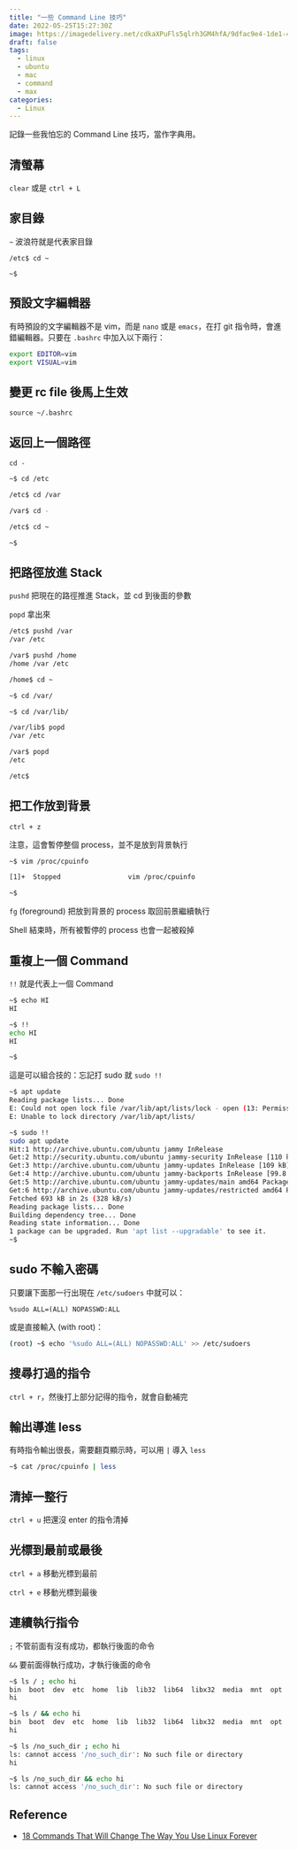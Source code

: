 ```yaml
---
title: "一些 Command Line 技巧"
date: 2022-05-25T15:27:30Z
image: https://imagedelivery.net/cdkaXPuFls5qlrh3GM4hfA/9dfac9e4-1de1-43dc-eead-381301a1b500/public
draft: false
tags:
  - linux
  - ubuntu
  - mac
  - command
  - max
categories:
  - Linux
---
```


記錄一些我怕忘的 Command Line 技巧，當作字典用。

<!--more-->

## 清螢幕

`clear` 或是 `ctrl + L`

## 家目錄

`~` 波浪符就是代表家目錄

```
/etc$ cd ~

~$
```

## 預設文字編輯器

有時預設的文字編輯器不是 vim，而是 `nano` 或是 `emacs`，在打 git 指令時，會進錯編輯器。只要在 `.bashrc` 中加入以下兩行：

```bash
export EDITOR=vim
export VISUAL=vim
```

## 變更 rc file 後馬上生效

`source ~/.bashrc`

## 返回上一個路徑

`cd -`

```bash
~$ cd /etc

/etc$ cd /var

/var$ cd -

/etc$ cd ~

~$
```

## 把路徑放進 Stack

`pushd` 把現在的路徑推進 Stack，並 cd 到後面的參數

`popd` 拿出來

```bash
/etc$ pushd /var
/var /etc

/var$ pushd /home
/home /var /etc

/home$ cd ~

~$ cd /var/

~$ cd /var/lib/

/var/lib$ popd
/var /etc

/var$ popd
/etc

/etc$
```

## 把工作放到背景

`ctrl + z`

注意，這會暫停整個 process，並不是放到背景執行

```bash
~$ vim /proc/cpuinfo

[1]+  Stopped                 vim /proc/cpuinfo

~$
```

`fg` (foreground) 把放到背景的 process 取回前景繼續執行

Shell 結束時，所有被暫停的 process 也會一起被殺掉

## 重複上一個 Command

`!!` 就是代表上一個 Command

```bash
~$ echo HI
HI

~$ !!
echo HI
HI

~$
```

這是可以組合技的：忘記打 sudo 就 `sudo !!`

```bash
~$ apt update
Reading package lists... Done
E: Could not open lock file /var/lib/apt/lists/lock - open (13: Permission denied)
E: Unable to lock directory /var/lib/apt/lists/

~$ sudo !!
sudo apt update
Hit:1 http://archive.ubuntu.com/ubuntu jammy InRelease
Get:2 http://security.ubuntu.com/ubuntu jammy-security InRelease [110 kB]
Get:3 http://archive.ubuntu.com/ubuntu jammy-updates InRelease [109 kB]
Get:4 http://archive.ubuntu.com/ubuntu jammy-backports InRelease [99.8 kB]
Get:5 http://archive.ubuntu.com/ubuntu jammy-updates/main amd64 Packages [230 kB]
Get:6 http://archive.ubuntu.com/ubuntu jammy-updates/restricted amd64 Packages [143 kB]
Fetched 693 kB in 2s (328 kB/s)
Reading package lists... Done
Building dependency tree... Done
Reading state information... Done
1 package can be upgraded. Run 'apt list --upgradable' to see it.
~$
```

## sudo 不輸入密碼

只要讓下面那一行出現在 `/etc/sudoers` 中就可以：

```text
%sudo ALL=(ALL) NOPASSWD:ALL
```

或是直接輸入 (with root)：

```bash
(root) ~$ echo '%sudo ALL=(ALL) NOPASSWD:ALL' >> /etc/sudoers
```

## 搜尋打過的指令

`ctrl + r`，然後打上部分記得的指令，就會自動補完

## 輸出導進 less

有時指令輸出很長，需要翻頁顯示時，可以用 `|` 導入 `less`

```bash
~$ cat /proc/cpuinfo | less
```

## 清掉一整行

`ctrl + u` 把還沒 enter 的指令清掉

## 光標到最前或最後

`ctrl + a` 移動光標到最前

`ctrl + e` 移動光標到最後

## 連續執行指令

`;` 不管前面有沒有成功，都執行後面的命令

`&&` 要前面得執行成功，才執行後面的命令

```bash
~$ ls / ; echo hi
bin  boot  dev  etc  home  lib  lib32  lib64  libx32  media  mnt  opt  proc  root  run  sbin  srv  sys  tmp  usr  var
hi

~$ ls / && echo hi
bin  boot  dev  etc  home  lib  lib32  lib64  libx32  media  mnt  opt  proc  root  run  sbin  srv  sys  tmp  usr  var
hi

~$ ls /no_such_dir ; echo hi
ls: cannot access '/no_such_dir': No such file or directory
hi

~$ ls /no_such_dir && echo hi
ls: cannot access '/no_such_dir': No such file or directory
```

## Reference

- [18 Commands That Will Change The Way You Use Linux Forever](https://youtube.com/watch?v=AVXYq8aL47Q)
